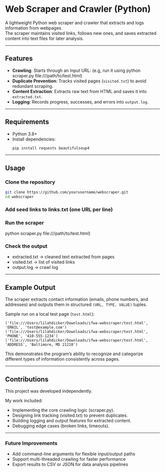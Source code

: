 # Web Scraper and Crawler (Python)

A lightweight Python web scraper and crawler that extracts and logs information from webpages.  
The scraper maintains visited links, follows new ones, and saves extracted content into text files for later analysis.  

---

## Features
- **Crawling**: Starts through an Input URL: (e.g, run it using python scraper.py file:///path/to/test.html)
- **Duplicate Prevention**: Tracks visited pages (`visited.txt`) to avoid redundant scraping.  
- **Content Extraction**: Extracts raw text from HTML and saves it into `extracted.txt`.  
- **Logging**: Records progress, successes, and errors into `output.log`.  

---

## Requirements
- Python 3.8+  
- Install dependencies:  
  ```bash
  pip install requests beautifulsoup4
---
## Usage

### Clone the repository
```bash
git clone https://github.com/yourusername/webscraper.git
cd webscraper
```
### Add seed links to links.txt (one URL per line)

### Run the scraper

python scraper.py file:///path/to/test.html)

### Check the output

- extracted.txt → cleaned text extracted from pages
- visited.txt → list of visited links
- output.log → crawl log

---
## Example Output

The scraper extracts contact information (emails, phone numbers, and addresses) and outputs them in structured `(URL, TYPE, VALUE)` tuples.

Sample run on a local test page (`test.html`):

```
('file:///Users/lilahdicker/Downloads/ifwa-webscraper/test.html', 'EMAIL', 'test@example.com')
('file:///Users/lilahdicker/Downloads/ifwa-webscraper/test.html', 'PHONE', '410-555-1234')
('file:///Users/lilahdicker/Downloads/ifwa-webscraper/test.html', 'ADDRESS', 'Baltimore, MD 21218')
```
This demonstrates the program’s ability to recognize and categorize different types of information consistently across pages.


---
## Contributions

This project was developed independently.

My work included:
- Implementing the core crawling logic (scraper.py).
- Designing link tracking (visited.txt) to prevent duplicates.
- Building logging and output features for extracted content.
- Debugging edge cases (broken links, timeouts).

--- 

### Future Improvements

- Add command-line arguments for flexible input/output paths
- Support multi-threaded crawling for faster performance
- Export results to CSV or JSON for data analysis pipelines





